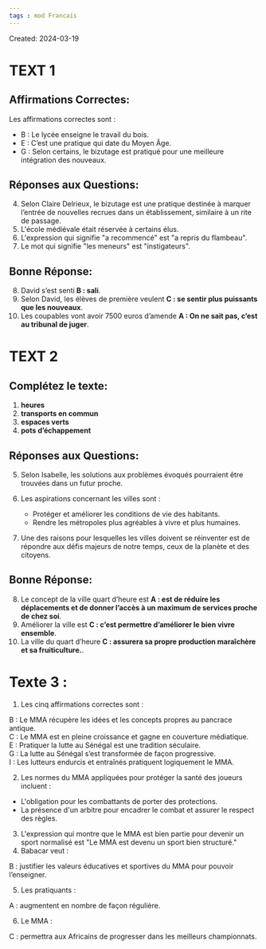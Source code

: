 ```yaml
---
tags : mod Francais
---
```

Created: 2024-03-19

# TEXT 1
## Affirmations Correctes:

Les affirmations correctes sont :

- B : Le lycée enseigne le travail du bois.
- E : C’est une pratique qui date du Moyen Âge.
- G : Selon certains, le bizutage est pratiqué pour une meilleure intégration des nouveaux.

## Réponses aux Questions:

4. Selon Claire Delrieux, le bizutage est une pratique destinée à marquer l’entrée de nouvelles recrues dans un établissement, similaire à un rite de passage.
5. L'école médiévale était réservée à certains élus.
6. L'expression qui signifie "a recommencé" est "a repris du flambeau".
7. Le mot qui signifie "les meneurs" est "instigateurs".

## Bonne Réponse:

8. David s’est senti **B : sali**.
9. Selon David, les élèves de première veulent **C : se sentir plus puissants que les nouveaux**.
10. Les coupables vont avoir 7500 euros d’amende **A : On ne sait pas, c’est au tribunal de juger**.

# TEXT 2
##   Complétez le texte:

1. **heures**
2. **transports en commun**
3. **espaces verts**
4. **pots d’échappement**

## Réponses aux Questions:

5. Selon Isabelle, les solutions aux problèmes évoqués pourraient être trouvées dans un futur proche.
6. Les aspirations concernant les villes sont :
    
    - Protéger et améliorer les conditions de vie des habitants.
    - Rendre les métropoles plus agréables à vivre et plus humaines.
    
7. Une des raisons pour lesquelles les villes doivent se réinventer est de répondre aux défis majeurs de notre temps, ceux de la planète et des citoyens.

## Bonne Réponse:

8. Le concept de la ville quart d’heure est **A : est de réduire les déplacements et de donner l’accès à un maximum de services proche de chez soi**.
9. Améliorer la ville est **C : c’est permettre d’améliorer le bien vivre ensemble**.
10. La ville du quart d’heure **C : assurera sa propre production maraîchère et sa fruiticulture.**.

# Texte 3 :
1. Les cinq affirmations correctes sont :

B : Le MMA récupère les idées et les concepts propres au pancrace antique.  
C : Le MMA est en pleine croissance et gagne en couverture médiatique.  
E : Pratiquer la lutte au Sénégal est une tradition séculaire.  
G : La lutte au Sénégal s’est transformée de façon progressive.  
I : Les lutteurs endurcis et entraînés pratiquent logiquement le MMA.

2. Les normes du MMA appliquées pour protéger la santé des joueurs incluent :

- L'obligation pour les combattants de porter des protections.
- La présence d'un arbitre pour encadrer le combat et assurer le respect des règles.

3. L'expression qui montre que le MMA est bien partie pour devenir un sport normalisé est "Le MMA est devenu un sport bien structuré."
4. Babacar veut :

B : justifier les valeurs éducatives et sportives du MMA pour pouvoir l’enseigner.

5. Les pratiquants :

A : augmentent en nombre de façon régulière.

6. Le MMA :

C : permettra aux Africains de progresser dans les meilleurs championnats.